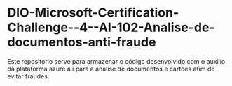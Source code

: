 # DIO-Microsoft-Certification-Challenge--4--AI-102-Analise-de-documentos-anti-fraude
Este repositorio serve para armazenar o código desenvolvido com o auxilio da plataforma azure a.i para a analise de documentos e cartões afim de evitar fraudes.
